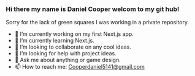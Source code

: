 ### Hi there my name is Daniel Cooper welcom to my git hub!

Sorry for the lack of green squares I was working in a private repository.

- 🔭 I’m currently working on my first Next.js app.
- 🌱 I’m currently learning Next.js.
- 👯 I’m looking to collaborate on any cool ideas.
- 🤔 I’m looking for help with project ideas.
- 💬 Ask me about anything or game design.
- 📫 How to reach me: Cooperdaniel5141@gmail.com

<!--
**DannyCoop/DannyCoop** is a ✨ _special_ ✨ repository because its `README.md` (this file) appears on your GitHub profile.

Here are some ideas to get you started:




- 😄 Pronouns: ...
- ⚡ Fun fact: ...
-->
